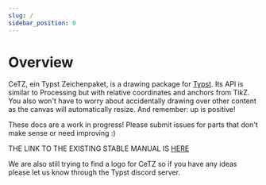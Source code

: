```yaml
---
slug: /
sidebar_position: 0
---
```


# Overview

CeTZ, ein Typst Zeichenpaket, is a drawing package for [Typst](https://typst.app/). Its API is similar to Processing but with relative coordinates and anchors from Ti*k*Z. You also won't have to worry about accidentally drawing over other content as the canvas will automatically resize. And remember: up is positive!

These docs are a work in progress! Please submit issues for parts that don't make sense or need improving :)

THE LINK TO THE EXISTING STABLE MANUAL IS [HERE](https://raw.githubusercontent.com/cetz-package/cetz/stable/manual.pdf)

We are also still trying to find a logo for CeTZ so if you have any ideas please let us know through the Typst discord server.
